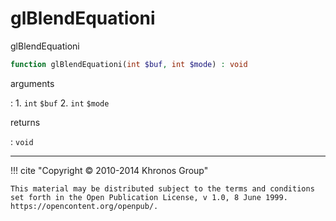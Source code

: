 # glBlendEquationi
glBlendEquationi

```php
function glBlendEquationi(int $buf, int $mode) : void
```

arguments

:    1. `int` `$buf` 
    2. `int` `$mode` 

returns

:    `void` 

---
     

!!! cite "Copyright © 2010-2014 Khronos Group"

    This material may be distributed subject to the terms and conditions set forth in the Open Publication License, v 1.0, 8 June 1999. https://opencontent.org/openpub/.